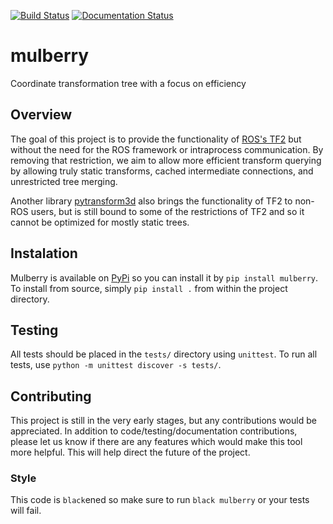 [![Build Status](https://travis-ci.com/hdamron17/mulberry.svg?branch=master)](https://travis-ci.com/hdamron17/mulberry)
[![Documentation Status](https://readthedocs.org/projects/mulberry/badge/?version=latest)](https://mulberry.readthedocs.io/en/latest/?badge=latest)

# mulberry
Coordinate transformation tree with a focus on efficiency

## Overview
The goal of this project is to provide the functionality of [ROS's TF2](http://wiki.ros.org/tf2)
but without the need for the ROS framework or intraprocess communication.
By removing that restriction, we aim to allow more efficient transform querying by allowing
truly static transforms, cached intermediate connections, and unrestricted tree merging.

Another library [pytransform3d](https://pypi.org/project/pytransform3d/) also brings the
functionality of TF2 to non-ROS users, but is still bound to some of the restrictions of TF2
and so it cannot be optimized for mostly static trees.

## Instalation
Mulberry is available on [PyPi](https://pypi.org/project/mulberry/) so you can install it by `pip install mulberry`. To install from source, simply `pip install .` from within the project directory.

## Testing
All tests should be placed in the `tests/` directory using `unittest`.
To run all tests, use `python -m unittest discover -s tests/`.

## Contributing
This project is still in the very early stages, but any contributions would be appreciated.
In addition to code/testing/documentation contributions, please let us know if there are
any features which would make this tool more helpful. This will help direct the future
of the project.

### Style
This code is `black`ened so make sure to run `black mulberry` or your tests will fail.
